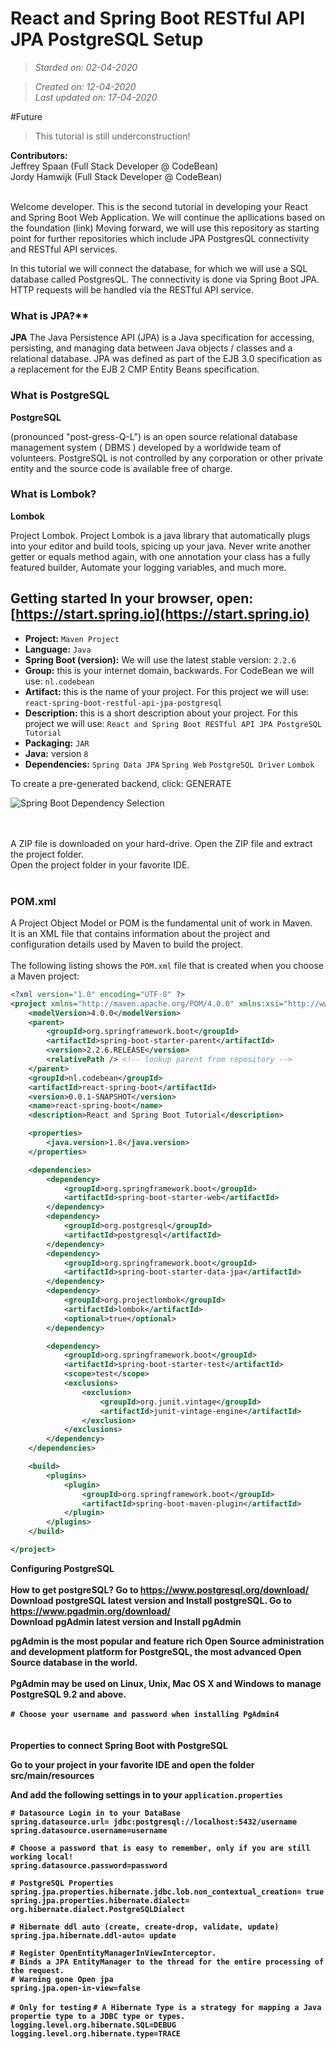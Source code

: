 # React and Spring Boot RESTful API JPA PostgreSQL Setup


>_Starded on: 02-04-2020_

<Enter>

>_Created on: 12-04-2020_<br />
>_Last updated on: 17-04-2020_

#Future
>This tutorial is still underconstruction!




**Contributors:**<br />
Jeffrey Spaan (Full Stack Developer @ CodeBean)<br />
Jordy Hamwijk (Full Stack Developer @ CodeBean)<br />
<br />

Welcome developer. This is the second tutorial in developing your React and Spring Boot Web Application.
We will continue the apllications based on the foundation (link)
Moving forward, we will use this repository as starting point for further repositories which include JPA PostgresQL connectivity and RESTful API services.

In this tutorial we will connect the database, for which we will use a SQL database called PostgresQL. The connectivity is done via Spring Boot JPA.
HTTP requests will be handled via the RESTful API service.

### What is JPA?\*\*

**JPA**
The Java Persistence API (JPA) is a Java specification for accessing, persisting, and managing data between Java objects / classes and a relational database. JPA was defined as part of the EJB 3.0 specification as a replacement for the EJB 2 CMP Entity Beans specification.

### What is PostgreSQL

**PostgreSQL**

(pronounced "post-gress-Q-L") is an open source relational database management system ( DBMS ) developed by a worldwide team of volunteers. PostgreSQL is not controlled by any corporation or other private entity and the source code is available free of charge.

### What is Lombok?

**Lombok**

Project Lombok. Project Lombok is a java library that automatically plugs into your editor and build tools, spicing up your java. Never write another getter or equals method again, with one annotation your class has a fully featured builder, Automate your logging variables, and much more.

## Getting started In your browser, open: [https://start.spring.io](https://start.spring.io)

- **Project:** `Maven Project`
- **Language:** `Java`
- **Spring Boot (version):** We will use the latest stable version: `2.2.6`
- **Group:** this is your internet domain, backwards. For CodeBean we will use: `nl.codebean`
- **Artifact:** this is the name of your project. For this project we will use: `react-spring-boot-restful-api-jpa-postgresql`
- **Description:** this is a short description about your project. For this project we will use: `React and Spring Boot RESTful API JPA PostgreSQL Tutorial`
- **Packaging:** `JAR`
- **Java:** version `8`
- **Dependencies:** `Spring Data JPA` `Spring Web` `PostgreSQL Driver` `Lombok`

To create a pre-generated backend, click: GENERATE

![Spring Boot Dependency Selection](https://github.com/codebean-university/react-spring-boot-restful-api-jpa-postgresql/blob/master/images/spring-boot-dependency-selection.png)

<br /><br />
A ZIP file is downloaded on your hard-drive. Open the ZIP file and extract the project folder.<br />
Open the project folder in your favorite IDE.<br />
<br />

### POM.xml

A Project Object Model or POM is the fundamental unit of work in Maven.<br />
It is an XML file that contains information about the project and configuration details used by Maven to build the project.<br />
<br />
The following listing shows the `POM.xml` file that is created when you choose a Maven project:

```xml
<?xml version="1.0" encoding="UTF-8" ?>
<project xmlns="http://maven.apache.org/POM/4.0.0" xmlns:xsi="http://www.w3.org/2001/XMLSchema-instance" xsi:schemaLocation="http://maven.apache.org/POM/4.0.0 https://maven.apache.org/xsd/maven-4.0.0.xsd">
	<modelVersion>4.0.0</modelVersion>
	<parent>
		<groupId>org.springframework.boot</groupId>
		<artifactId>spring-boot-starter-parent</artifactId>
		<version>2.2.6.RELEASE</version>
		<relativePath /> <!-- lookup parent from repository -->
	</parent>
	<groupId>nl.codebean</groupId>
	<artifactId>react-spring-boot</artifactId>
	<version>0.0.1-SNAPSHOT</version>
	<name>react-spring-boot</name>
	<description>React and Spring Boot Tutorial</description>

	<properties>
		<java.version>1.8</java.version>
	</properties>

	<dependencies>
		<dependency>
			<groupId>org.springframework.boot</groupId>
			<artifactId>spring-boot-starter-web</artifactId>
		</dependency>
		<dependency>
			<groupId>org.postgresql</groupId>
			<artifactId>postgresql</artifactId>
		</dependency>
		<dependency>
			<groupId>org.springframework.boot</groupId>
			<artifactId>spring-boot-starter-data-jpa</artifactId>
		</dependency>
		<dependency>
			<groupId>org.projectlombok</groupId>
			<artifactId>lombok</artifactId>
			<optional>true</optional>
		</dependency>

		<dependency>
			<groupId>org.springframework.boot</groupId>
			<artifactId>spring-boot-starter-test</artifactId>
			<scope>test</scope>
			<exclusions>
				<exclusion>
					<groupId>org.junit.vintage</groupId>
					<artifactId>junit-vintage-engine</artifactId>
				</exclusion>
			</exclusions>
		</dependency>
	</dependencies>

	<build>
		<plugins>
			<plugin>
				<groupId>org.springframework.boot</groupId>
				<artifactId>spring-boot-maven-plugin</artifactId>
			</plugin>
		</plugins>
	</build>

</project>
```

<b><Strong>Configuring PostgreSQL</Strong><b>
<br /><br />
How to get postgreSQL?
Go to https://www.postgresql.org/download/
Download postgreSQL latest version and Install postgreSQL.
<enter>
Go to https://www.pgadmin.org/download/<br />
Download pgAdmin latest version and Install pgAdmin
<br />

pgAdmin is the most popular and feature rich Open Source administration and development platform for PostgreSQL, the most advanced Open Source database in the world.
<br /><br />
PgAdmin may be used on Linux, Unix, Mac OS X and Windows to manage PostgreSQL 9.2 and above.
<br /><br />
`# Choose your username and password when installing PgAdmin4`<br />
<br /><br />
<Strong>Properties to connect Spring Boot with PostgreSQL</Strong>

Go to your project in your favorite IDE and open the folder src/main/resources

And add the following settings in to your `application.properties`

`# Datasource Login in to your DataBase`<br />
`spring.datasource.url= jdbc:postgresql://localhost:5432/username`<br />
`spring.datasource.username=username`<br />

`# Choose a password that is easy to remember, only if you are still working local!`<br />
`spring.datasource.password=password`

`# PostgreSQL Properties`<br />
`spring.jpa.properties.hibernate.jdbc.lob.non_contextual_creation= true`<br />
`spring.jpa.properties.hibernate.dialect= org.hibernate.dialect.PostgreSQLDialect`

`# Hibernate ddl auto (create, create-drop, validate, update)`<br />
`spring.jpa.hibernate.ddl-auto= update`

`# Register OpenEntityManagerInViewInterceptor.`<br />
`# Binds a JPA EntityManager to the thread for the entire processing of the request.`<br />
`# Warning gone Open jpa`<br />
`spring.jpa.open-in-view=false`

`# Only for testing`
`# A Hibernate Type is a strategy for mapping a Java propertie type to a JDBC type or types.`
`logging.level.org.hibernate.SQL=DEBUG`
`logging.level.org.hibernate.type=TRACE`


